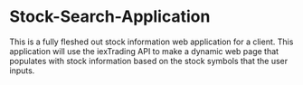 # Stock-Search-Application
This is a fully fleshed out stock information web application for a client. This application will use the iexTrading API to make a dynamic web page that populates with stock information based on the stock symbols that the user inputs. 
